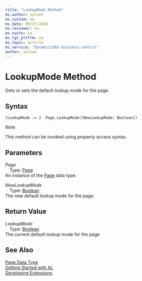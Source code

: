 ```yaml
---
title: "LookupMode Method"
ms.author: solsen
ms.custom: na
ms.date: 09/27/2018
ms.reviewer: na
ms.suite: na
ms.tgt_pltfrm: na
ms.topic: article
ms.service: "dynamics365-business-central"
author: solsen
---
```

[//]: # (START>DO_NOT_EDIT)
[//]: # (IMPORTANT:Do not edit any of the content between here and the END>DO_NOT_EDIT.)
[//]: # (Any modifications should be made in the .resx files in the ModernDev repo.)
# LookupMode Method
Gets or sets the default lookup mode for the page.

## Syntax
```
[LookupMode := ]  Page.LookupMode([NewLookupMode: Boolean])
```
> [!NOTE]  
> This method can be invoked using property access syntax.  
## Parameters
*Page*  
&emsp;Type: [Page](page-data-type.md)  
An instance of the [Page](page-data-type.md) data type.  

*NewLookupMode*  
&emsp;Type: [Boolean](boolean-data-type.md)  
The new default lookup mode for the page.  


## Return Value
*LookupMode*  
&emsp;Type: [Boolean](boolean-data-type.md)  
The current default lookup mode for the page  


[//]: # (IMPORTANT: END>DO_NOT_EDIT)
## See Also
[Page Data Type](page-data-type.md)  
[Getting Started with AL](../devenv-get-started.md)  
[Developing Extensions](../devenv-dev-overview.md)